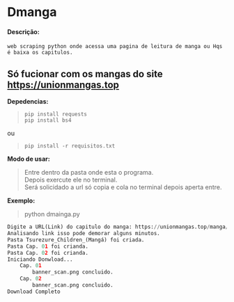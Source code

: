 # Dmanga
#### Descrição:
	web scraping python onde acessa uma pagina de leitura de manga ou Hqs é baixa os capitulos.
## Só fucionar com os mangas do site https://unionmangas.top  
**Depedencias:**

>     pip install requests
>     pip install bs4
ou
>     pip install -r requisitos.txt  
**Modo de usar:**  
> Entre dentro da pasta onde esta o programa.  
> Depois exercute ele no terminal.  
> Será solicidado a url só copia e cola no terminal depois aperta entre.

**Exemplo:**
> python dmainga.py  
``` python
Digite a URL(Link) do capitulo do manga: https://unionmangas.top/manga/tsurezure-children-manga&ot=4301122018
Analisando link isso pode demorar alguns minutos.
Pasta Tsurezure_Children_(Mangá) foi criada.
Pasta Cap. 01 foi crianda.
Pasta Cap. 02 foi crianda.
Iniciando Donwload...
    Cap. 01
        banner_scan.png concluido.
    Cap. 02
        banner_scan.png concluido.
Download Completo
```
